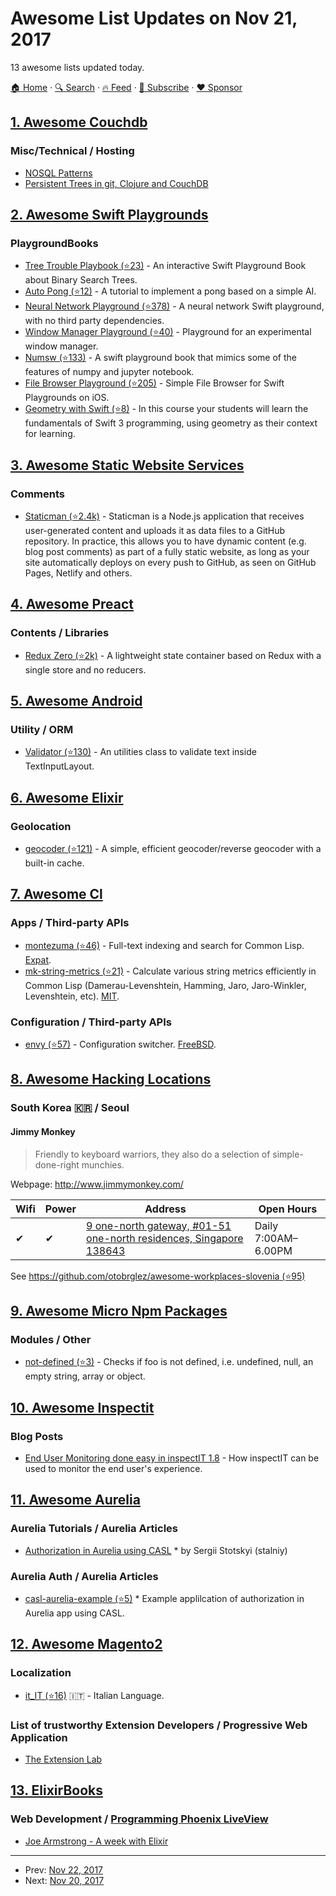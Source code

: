 # Awesome List Updates on Nov 21, 2017

13 awesome lists updated today.

[🏠 Home](/README.md) · [🔍 Search](https://www.trackawesomelist.com/search/) · [🔥 Feed](https://www.trackawesomelist.com/rss.xml) · [📮 Subscribe](https://trackawesomelist.us17.list-manage.com/subscribe?u=d2f0117aa829c83a63ec63c2f&id=36a103854c) · [❤️  Sponsor](https://github.com/sponsors/theowenyoung)



## [1. Awesome Couchdb](/content/quangv/awesome-couchdb/README.md)

### Misc/Technical / Hosting

*   [NOSQL Patterns](http://horicky.blogspot.com/2009/11/nosql-patterns.html)
*   [Persistent Trees in git, Clojure and CouchDB](https://eclipsesource.com/blogs/2009/12/13/persistent-trees-in-git-clojure-and-couchdb-data-structure-convergence/)

## [2. Awesome Swift Playgrounds](/content/uraimo/Awesome-Swift-Playgrounds/README.md)

### PlaygroundBooks

*   [Tree Trouble Playbook (⭐23)](https://github.com/joelrorseth/Tree-Trouble) - An interactive Swift Playground Book about Binary Search Trees.
*   [Auto Pong (⭐12)](https://github.com/cardoso/AutoPong) - A tutorial to implement a pong based on a simple AI.
*   [Neural Network Playground (⭐378)](https://github.com/hetelek/Neural-Network-Playground) - A neural network Swift playground, with no third party dependencies.
*   [Window Manager Playground (⭐40)](https://github.com/steventroughtonsmith/windowmanager-playgroundbook) - Playground for an experimental window manager.
*   [Numsw (⭐133)](https://github.com/sonsongithub/numsw) - A swift playground book that mimics some of the features of numpy and jupyter notebook.
*   [File Browser Playground (⭐205)](https://github.com/steventroughtonsmith/files-playgroundbook) - Simple File Browser for Swift Playgrounds on iOS.
*   [Geometry with Swift (⭐8)](https://github.com/dbbudd/Geometry-Swift-PlaygroundBook) - In this course your students will learn the fundamentals of Swift 3 programming, using geometry as their context for learning.

## [3. Awesome Static Website Services](/content/agarrharr/awesome-static-website-services/README.md)

### Comments

*   [Staticman (⭐2.4k)](https://github.com/eduardoboucas/staticman) - Staticman is a Node.js application that receives user-generated content and uploads it as data files to a GitHub repository. In practice, this allows you to have dynamic content (e.g. blog post comments) as part of a fully static website, as long as your site automatically deploys on every push to GitHub, as seen on GitHub Pages, Netlify and others.

## [4. Awesome Preact](/content/preactjs/awesome-preact/README.md)

### Contents / Libraries

*   [Redux Zero (⭐2k)](https://github.com/concretesolutions/redux-zero) - A lightweight state container based on Redux with a single store and no reducers.

## [5. Awesome Android](/content/JStumpp/awesome-android/README.md)

### Utility / ORM

*   [Validator (⭐130)](https://github.com/anderscheow/Validator) - An utilities class to validate text inside TextInputLayout.

## [6. Awesome Elixir](/content/h4cc/awesome-elixir/README.md)

### Geolocation

*   [geocoder (⭐121)](https://github.com/knrz/geocoder) - A simple, efficient geocoder/reverse geocoder with a built-in cache.

## [7. Awesome Cl](/content/CodyReichert/awesome-cl/README.md)

### Apps / Third-party APIs

*   [montezuma (⭐46)](https://github.com/sharplispers/montezuma/) -  Full-text indexing and search for Common Lisp. [Expat](https://directory.fsf.org/wiki/License:Expat).
*   [mk-string-metrics (⭐21)](https://github.com/cbaggers/mk-string-metrics) -
    Calculate various string metrics efficiently in Common Lisp
    (Damerau-Levenshtein, Hamming, Jaro, Jaro-Winkler, Levenshtein,
    etc). [MIT](https://opensource.org/licenses/MIT).

### Configuration / Third-party APIs

*   [envy (⭐57)](https://github.com/fukamachi/envy) - Configuration switcher. [FreeBSD](https://directory.fsf.org/wiki?title=License:FreeBSD).

## [8. Awesome Hacking Locations](/content/daviddias/awesome-hacking-locations/README.md)

### South Korea 🇰🇷 / Seoul

#### Jimmy Monkey

> Friendly to keyboard warriors, they also do a selection of simple-done-right munchies.

Webpage: <http://www.jimmymonkey.com/>

| Wifi | Power | Address                                                                                                | Open Hours          |
| ---- | ----- | ------------------------------------------------------------------------------------------------------ | ------------------- |
| ✔    | ✔     | [9 one-north gateway, #01-51 one-north residences, Singapore 138643](https://goo.gl/maps/oJ85HFm9QKQ2) | Daily 7:00AM–6.00PM |

See [https://github.com/otobrglez/awesome-workplaces-slovenia (⭐95)](https://github.com/otobrglez/awesome-workplaces-slovenia)

## [9. Awesome Micro Npm Packages](/content/parro-it/awesome-micro-npm-packages/README.md)

### Modules / Other

*   [not-defined (⭐3)](https://github.com/fibo/not-defined) - Checks if foo is not defined, i.e. undefined, null, an empty string, array or object.

## [10. Awesome Inspectit](/content/inspectit-labs/awesome-inspectit/README.md)

### Blog Posts

*   [End User Monitoring done easy in inspectIT 1.8](https://blog.novatec-gmbh.de/end-user-monitoring-inspectit-1-8/) - How inspectIT can be used to monitor the end user's experience.

## [11. Awesome Aurelia](/content/aurelia-contrib/awesome-aurelia/README.md)

### Aurelia Tutorials / Aurelia Articles

*   [Authorization in Aurelia using CASL](https://medium.com/@sergiy.stotskiy/casl-based-authorization-in-aurelia-app-3e44c0fe1703) \* by Sergii Stotskyi (stalniy)

### Aurelia Auth / Aurelia Articles

*   [casl-aurelia-example (⭐5)](https://github.com/stalniy/casl-aurelia-example) \* Example applilcation of authorization in Aurelia app using CASL.

## [12. Awesome Magento2](/content/run-as-root/awesome-magento2/README.md)

### Localization

*   [it\_IT (⭐16)](https://github.com/mageplaza/magento-2-italian-language-pack) :it: - Italian Language.

### List of trustworthy Extension Developers / Progressive Web Application

*   [The Extension Lab](https://github.com/theextensionlab/)

## [13. ElixirBooks](/content/sger/ElixirBooks/README.md)

### **Web Development** / [Programming Phoenix LiveView](https://pragprog.com/titles/liveview/programming-phoenix-liveview/)

*   [Joe Armstrong - A week with Elixir](https://joearms.github.io/published/2013-05-31-a-week-with-elixir.html)

---

- Prev: [Nov 22, 2017](/content/2017/11/22/README.md)
- Next: [Nov 20, 2017](/content/2017/11/20/README.md)